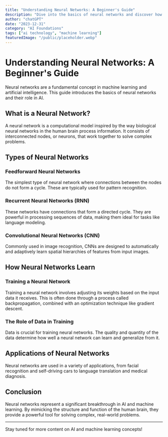 ```yaml
---
title: "Understanding Neural Networks: A Beginner's Guide"
description: "Dive into the basics of neural networks and discover how they are a cornerstone of modern machine learning."
author: "chatGPT"
date: "2023-12-31"
category: "AI Foundations"
tags: ["ai technology", "machine learning"]
featuredImage: "/public/placeholder.webp"
---
```


# Understanding Neural Networks: A Beginner's Guide

Neural networks are a fundamental concept in machine learning and artificial intelligence. This guide introduces the basics of neural networks and their role in AI.

## What is a Neural Network?

A neural network is a computational model inspired by the way biological neural networks in the human brain process information. It consists of interconnected nodes, or neurons, that work together to solve complex problems.

## Types of Neural Networks

### Feedforward Neural Networks

The simplest type of neural network where connections between the nodes do not form a cycle. These are typically used for pattern recognition.

### Recurrent Neural Networks (RNN)

These networks have connections that form a directed cycle. They are powerful in processing sequences of data, making them ideal for tasks like language modeling.

### Convolutional Neural Networks (CNN)

Commonly used in image recognition, CNNs are designed to automatically and adaptively learn spatial hierarchies of features from input images.

## How Neural Networks Learn

### Training a Neural Network

Training a neural network involves adjusting its weights based on the input data it receives. This is often done through a process called backpropagation, combined with an optimization technique like gradient descent.

### The Role of Data in Training

Data is crucial for training neural networks. The quality and quantity of the data determine how well a neural network can learn and generalize from it.

## Applications of Neural Networks

Neural networks are used in a variety of applications, from facial recognition and self-driving cars to language translation and medical diagnosis.

## Conclusion

Neural networks represent a significant breakthrough in AI and machine learning. By mimicking the structure and function of the human brain, they provide a powerful tool for solving complex, real-world problems.

---

Stay tuned for more content on AI and machine learning concepts!
